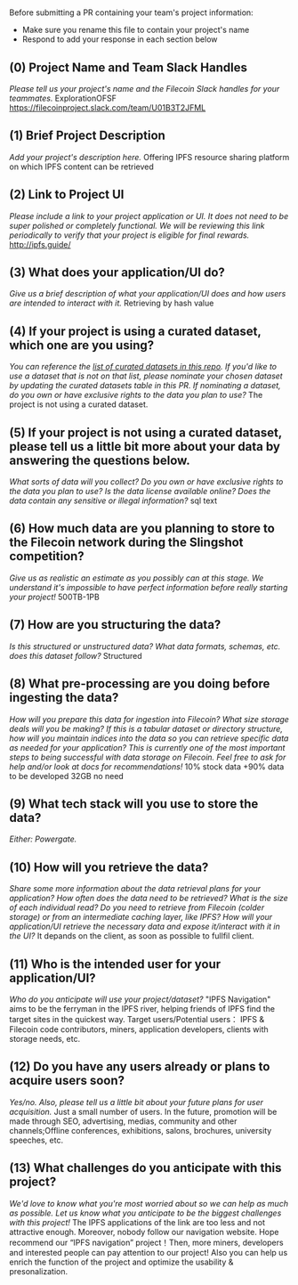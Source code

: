 # <ExplorationOFSF>

Before submitting a PR containing your team's project information:
- Make sure you rename this file to contain your project's name
- Respond to add your response in each section below

## (0) Project Name and Team Slack Handles
*Please tell us your project's name and the Filecoin Slack handles for your teammates.*
ExplorationOFSF
https://filecoinproject.slack.com/team/U01B3T2JFML

## (1) Brief Project Description
*Add your project's description here.*
Offering IPFS resource sharing platform on which IPFS content can be retrieved

## (2) Link to Project UI
*Please include a link to your project application or UI. It does not need to be super polished or completely functional. We will be reviewing this link periodically to verify that your project is eligible for final rewards.*
http://ipfs.guide/

## (3) What does your application/UI do?
*Give us a brief description of what your application/UI does and how users are intended to interact with it.*
Retrieving by hash value

## (4) If your project is using a curated dataset, which one are you using?
*You can reference the [list of curated datasets in this repo](https://github.com/filecoin-project/slingshot/blob/master/datasets.md). If you'd like to use a dataset that is not on that list, please nominate your chosen dataset by updating the curated datasets table in this PR. If nominating a dataset, do you own or have exclusive rights to the data you plan to use?*
The project is not using a curated dataset.

## (5) If your project is not using a curated dataset, please tell us a little bit more about your data by answering the questions below.
*What sorts of data will you collect? Do you own or have exclusive rights to the data you plan to use? Is the data license available online? Does the data contain any sensitive or illegal information?*
sql text

## (6) How much data are you planning to store to the Filecoin network during the Slingshot competition?
*Give us as realistic an estimate as you possibly can at this stage. We understand it's impossible to have perfect information before really starting your project!*
500TB-1PB

## (7) How are you structuring the data?
*Is this structured or unstructured data? What data formats, schemas, etc. does this dataset follow?*
Structured

## (8) What pre-processing are you doing before ingesting the data?
*How will you prepare this data for ingestion into Filecoin? What size storage deals will you be making? If this is a tabular dataset or directory structure, how will you maintain indices into the data so you can retrieve specific data as needed for your application? This is currently one of the most important steps to being successful with data storage on Filecoin. Feel free to ask for help and/or look at docs for recommendations!*
10% stock data +90% data to be developed
32GB
no need

## (9)  What tech stack will you use to store the data?
*Either: Powergate.*

## (10) How will you retrieve the data?
*Share some more information about the data retrieval plans for your application? How often does the data need to be retrieved? What is the size of each individual read? Do you need to retrieve from Filecoin (colder storage) or from an intermediate caching layer, like IPFS? How will your application/UI retrieve the necessary data and expose it/interact with it in the UI?*
It depands on the client, as soon as possible to fullfil client.

## (11) Who is the intended user for your application/UI?
*Who do you anticipate will use your project/dataset?*
"IPFS Navigation" aims to be the ferryman in the IPFS river, helping friends of IPFS find the target sites in the quickest way.
 Target users/Potential users：
IPFS & Filecoin code contributors, miners, application developers, clients with storage needs, etc.
 

## (12) Do you have any users already or plans to acquire users soon?
*Yes/no. Also, please tell us a little bit about your future plans for user acquisition.*
Just a small number of users. In the future, promotion will be made through SEO, advertising, medias, community and other channels;Offline conferences, exhibitions, salons, brochures, university speeches, etc.

## (13) What challenges do you anticipate with this project?
*We'd love to know what you're most worried about so we can help as much as possible. Let us know what you anticipate to be the biggest challenges with this project!*
The IPFS applications of the link are too less and not attractive enough. Moreover, nobody follow our navigation website.
Hope recommend our “IPFS navigation” project！Then, more miners, developers and interested people can pay attention to our project! Also you can help us enrich the function of the project and optimize the usability & presonalization. 

